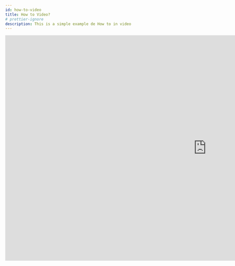 ```yaml
---
id: how-to-video
title: How to Video?
# prettier-ignore
description: This is a simple example de How to in video
---
```


<div class="video-wrapper">
  <iframe width="1280" height="720" src="https://www.youtube.com/embed/vZNyjuNLhIk" frameborder="0" allowfullscreen></iframe>
</div>